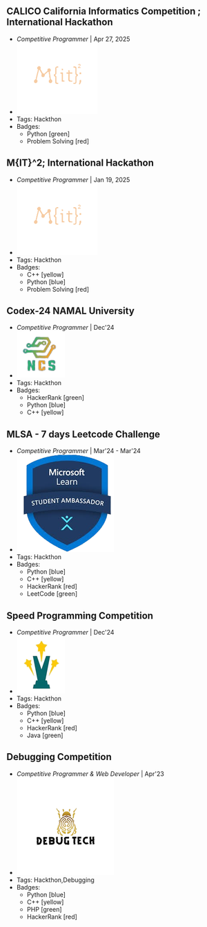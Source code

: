## CALICO California Informatics Competition ; International Hackathon
- _Competitive Programmer_ | Apr 27, 2025
- ![M{IT}^2; International Hackathon](../assets/mitit.png)
- Tags: Hackthon
- Badges:
  - Python [green]
  - Problem Solving [red]


## M{IT}^2; International Hackathon
- _Competitive Programmer_ | Jan 19, 2025
- ![M{IT}^2; International Hackathon](../assets/mitit.png)
- Tags: Hackthon
- Badges:
  - C++ [yellow]
  - Python [blue]
  - Problem Solving [red]


## Codex-24 NAMAL University
- _Competitive Programmer_ | Dec'24
- ![Codex-24 NAMAL University](../assets/codex.png)
- Tags: Hackthon
- Badges:
  - HackerRank [green]
  - Python [blue]
  - C++ [yellow]
  
  
## MLSA - 7 days Leetcode Challenge
- _Competitive Programmer_ | Mar'24 - Mar'24
- ![MLSA - 7 days Leetcode Challenge](../assets/mlsa.png)
- Tags: Hackthon
- Badges:
  - Python [blue]
  - C++ [yellow]
  - HackerRank [red]
  - LeetCode [green]


## Speed Programming Competition
- _Competitive Programmer_ | Dec'24
- ![Speed Programming Competition](../assets/speed.png)
- Tags: Hackthon
- Badges:
  - Python [blue]
  - C++ [yellow]
  - HackerRank [red]
  - Java [green]


## Debugging Competition
- _Competitive Programmer & Web Developer_ | Apr'23
- ![Debugging Competition](../assets/debug.png)
- Tags: Hackthon,Debugging
- Badges:
  - Python [blue]
  - C++ [yellow]
  - PHP [green]
  - HackerRank [red]


